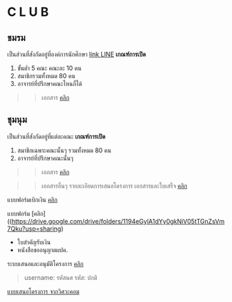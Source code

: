 # C L U B

## ชมรม
เป็นส่วนที่สังกัดอยู่ที่องค์การนักศึกษา [link LINE](http://line.me/ti/g/do6tn36Piw)
**เกณฑ์การเปิด**
1. ขั้นต่ำ 5 คณะ คณะละ 10 คน
2. สมาชิกรวมทั้งหมด 80 คน
3. อาจารย์ที่ปรึกษาคณะไหนก็ได้

>> เอกสาร [คลิก](https://github.com/TKishioru/KMITL/tree/main/0_Other/Document/%E0%B8%8A%E0%B8%A1%E0%B8%A3%E0%B8%A1/%E0%B9%80%E0%B8%AD%E0%B8%81%E0%B8%AA%E0%B8%B2%E0%B8%A3%E0%B8%88%E0%B8%B1%E0%B8%94%E0%B8%95%E0%B8%B1%E0%B9%89%E0%B8%87%E0%B8%8A%E0%B8%A1%E0%B8%A3%E0%B8%A1)


## ชุมนุม
เป็นส่วนที่สังกัดอยู่ที่แต่ละคณะ
**เกณฑ์การเปิด**
1. สมาชิกเฉพาะคณะนั้นๆ รวมทั้งหมด 80 คน
2. อาจารย์ที่ปรึกษาคณะนั้นๆ

>> เอกสาร [คลิก](https://github.com/TKishioru/KMITL/tree/main/0_Other/Document/%E0%B8%8A%E0%B8%B8%E0%B8%A1%E0%B8%99%E0%B8%B8%E0%B8%A1/%E0%B9%80%E0%B8%AD%E0%B8%81%E0%B8%AA%E0%B8%B2%E0%B8%A3%E0%B8%88%E0%B8%B1%E0%B8%94%E0%B8%95%E0%B8%B1%E0%B9%89%E0%B8%87%E0%B8%8A%E0%B8%B8%E0%B8%A1%E0%B8%99%E0%B8%B8%E0%B8%A1)

>> เอกสารอื่นๆ
รายละเอียดการเสนอโครงการ เอกสารและใบเสร็จ [คลิก](https://www.youtube.com/watch?v=9vmgJyTmTM4)

แบบฟอร์มเบิกเงิน [คลิก](https://drive.google.com/file/d/1mAA-GZWVSm51Xaru-bgQuvp40zADx2Hc/view)

แบบฟอร์ม [คลิก]((https://drive.google.com/drive/folders/1194eGylA1dYy0gkNiV05tTGnZsVm7Qku?usp=sharing)
- ใบสำคัญรับเงิน
- หนังสือขออนุญาตผปค.

ระบบเสนอและอนุมัติโครงการ [คลิก](https://osda.kmitl.ac.th/e-filing/)
> username: รหัสนศ
> รหัส: ปกติ

[แบบเสนอโครงการ จากวิศวะคอม](https://drive.google.com/drive/u/1/folders/1cTb69QK-9cRfcOkVZJ3RmnREIO9uhX2M)
